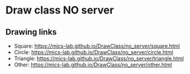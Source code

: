 # Draw class **NO** server

## Drawing links

- Square: https://mics-lab.github.io/DrawClass/no_server/square.html
- Circle: https://mics-lab.github.io/DrawClass/no_server/circle.html
- Triangle: https://mics-lab.github.io/DrawClass/no_server/triangle.html
- Other: https://mics-lab.github.io/DrawClass/no_server/other.html
